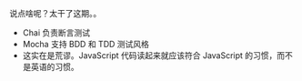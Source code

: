 说点啥呢？太干了这期。。


* Chai 负责断言测试
* Mocha 支持 BDD 和 TDD 测试风格
* 这实在是荒谬。JavaScript 代码读起来就应该符合 JavaScript 的习惯，而不是英语的习惯。
